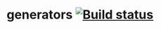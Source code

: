 # generators [![Build status](https://ci.appveyor.com/api/projects/status/750c08hh53ch3bot/branch/main?svg=true)](https://ci.appveyor.com/project/barsich/generators/branch/main)
